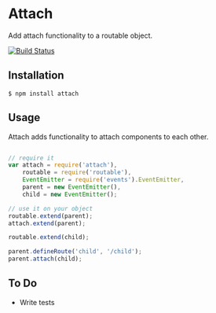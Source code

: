 # Attach

  Add attach functionality to a routable object.

  [![Build Status](https://secure.travis-ci.org/RGBboy/attach.png)](http://travis-ci.org/RGBboy/attach)

## Installation

    $ npm install attach

## Usage

  Attach adds functionality to attach components to each other.

``` javascript

// require it
var attach = require('attach'),
    routable = require('routable'),
    EventEmitter = require('events').EventEmitter,
    parent = new EventEmitter(),
    child = new EventEmitter();

// use it on your object
routable.extend(parent);
attach.extend(parent);

routable.extend(child);

parent.defineRoute('child', '/child');
parent.attach(child);

```

## To Do

  * Write tests
